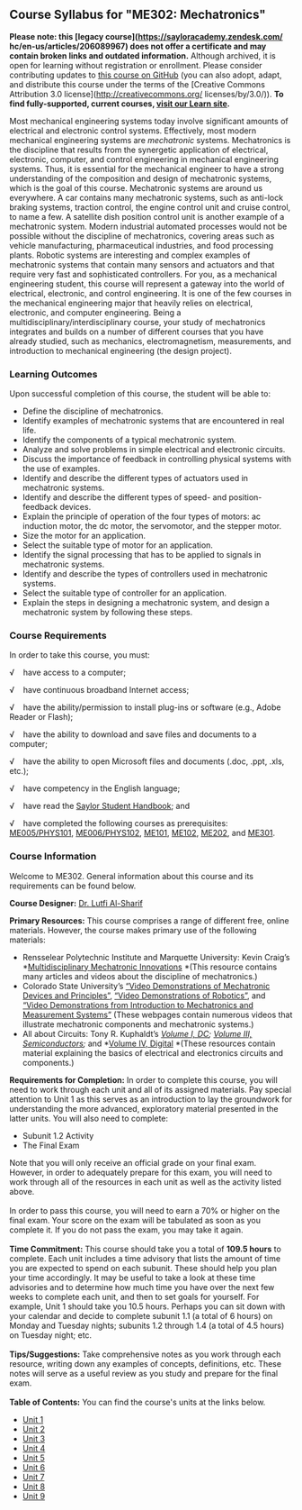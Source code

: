 Course Syllabus for "ME302: Mechatronics"
-----------------------------------------

**Please note: this [legacy course](https://sayloracademy.zendesk.com/
hc/en-us/articles/206089967) does not offer a certificate and may contain 
broken links and outdated information.** Although archived, it is open 
for learning without registration or enrollment. Please consider contributing 
updates to [this course on GitHub](https://github.com/saylordotorg/course_me302) 
(you can also adopt, adapt, and distribute this course under the terms of 
the [Creative Commons Attribution 3.0 license](http://creativecommons.org/
licenses/by/3.0/)). **To find fully-supported, current courses, [visit our 
Learn site](https://learn.saylor.org).**

Most mechanical engineering systems today involve significant amounts of
electrical and electronic control systems. Effectively, most modern
mechanical engineering systems are *mechatronic* systems. Mechatronics
is the discipline that results from the synergetic application of
electrical, electronic, computer, and control engineering in mechanical
engineering systems. Thus, it is essential for the mechanical engineer
to have a strong understanding of the composition and design of
mechatronic systems, which is the goal of this course. Mechatronic
systems are around us everywhere. A car contains many mechatronic
systems, such as anti-lock braking systems, traction control, the engine
control unit and cruise control, to name a few. A satellite dish
position control unit is another example of a mechatronic system. Modern
industrial automated processes would not be possible without the
discipline of mechatronics, covering areas such as vehicle
manufacturing, pharmaceutical industries, and food processing plants.
Robotic systems are interesting and complex examples of mechatronic
systems that contain many sensors and actuators and that require very
fast and sophisticated controllers. For you, as a mechanical engineering
student, this course will represent a gateway into the world of
electrical, electronic, and control engineering. It is one of the few
courses in the mechanical engineering major that heavily relies on
electrical, electronic, and computer engineering. Being a
multidisciplinary/interdisciplinary course, your study of mechatronics
integrates and builds on a number of different courses that you have
already studied, such as mechanics, electromagnetism, measurements, and
introduction to mechanical engineering (the design project).

### Learning Outcomes

Upon successful completion of this course, the student will be able
to:  

-   Define the discipline of mechatronics.
-   Identify examples of mechatronic systems that are encountered in
    real life.
-   Identify the components of a typical mechatronic system.
-   Analyze and solve problems in simple electrical and electronic
    circuits.
-   Discuss the importance of feedback in controlling physical systems
    with the use of examples.
-   Identify and describe the different types of actuators used in
    mechatronic systems.
-   Identify and describe the different types of speed- and
    position-feedback devices.
-   Explain the principle of operation of the four types of motors: ac
    induction motor, the dc motor, the servomotor, and the stepper
    motor.
-   Size the motor for an application.
-   Select the suitable type of motor for an application.
-   Identify the signal processing that has to be applied to signals in
    mechatronic systems.
-   Identify and describe the types of controllers used in mechatronic
    systems.
-   Select the suitable type of controller for an application.
-   Explain the steps in designing a mechatronic system, and design a
    mechatronic system by following these steps.

### Course Requirements

In order to take this course, you must:  
  
 √    have access to a computer;  
  
 √    have continuous broadband Internet access;  
  
 √    have the ability/permission to install plug-ins or software (e.g.,
Adobe Reader or Flash);  
  
 √    have the ability to download and save files and documents to a
computer;  
  
 √    have the ability to open Microsoft files and documents (.doc,
.ppt, .xls, etc.);  
  
 √    have competency in the English language;  
  
 √    have read the [Saylor Student
Handbook](http://www.saylor.org/site/wp-content/uploads/2012/05/Saylor-StudentHandbook.pdf);
and  
  
 √    have completed the following courses as prerequisites:
[ME005/PHYS101](http://www.saylor.org/courses/me005/),
[ME006/PHYS102](http://www.saylor.org/courses/me006/),
[ME101](http://www.saylor.org/courses/me101/),
[ME102](http://www.saylor.org/courses/me102/),
[ME202](http://www.saylor.org/courses/me202/), and
[ME301](http://www.saylor.org/courses/me301/).

### Course Information

Welcome to ME302. General information about this course and its
requirements can be found below.  
  
 **Course Designer:** [Dr. Lutfi
Al-Sharif](http://www.saylor.org/faculty-a-g/#DrLutfiAlSharif)  
  
 **Primary Resources:** This course comprises a range of different free,
online materials. However, the course makes primary use of the following
materials:

-   Rensselear Polytechnic Institute and Marquette University: Kevin
    Craig’s *[Multidisciplinary Mechatronic
    Innovations](http://multimechatronics.com/index.php) *(This resource
    contains many articles and videos about the discipline of
    mechatronics.)
-   Colorado State University’s [“Video Demonstrations of Mechatronic
    Devices and
    Principles”](http://video_demos.colostate.edu/mechatronics/), [“Video
    Demonstrations of
    Robotics”](http://video_demos.colostate.edu/robotics/), and [“Video
    Demonstrations from Introduction to Mechatronics and Measurement
    Systems”](http://mechatronics.colostate.edu/book/video_demos.html) (These
    webpages contain numerous videos that illustrate mechatronic
    components and mechatronic systems.)
-   All about Circuits: Tony R. Kuphaldt’s [*Volume I,
    DC*](http://www.allaboutcircuits.com/vol_1/index.html)*;* [*Volume
    III,
    Semiconductors*](http://www.allaboutcircuits.com/vol_3/index.html)*;*
    and *[Volume IV,
    Di­gital](http://www.allaboutcircuits.com/vol_4/index.html) *(These
    resources contain material explaining the basics of electrical and
    electronics circuits and components.)

**Requirements for Completion:** In order to complete this course, you
will need to work through each unit and all of its assigned materials.
Pay special attention to Unit 1 as this serves as an introduction to lay
the groundwork for understanding the more advanced, exploratory material
presented in the latter units. You will also need to complete:

-   Subunit 1.2 Activity
-   The Final Exam

Note that you will only receive an official grade on your final exam.
However, in order to adequately prepare for this exam, you will need to
work through all of the resources in each unit as well as the activity
listed above.  
    
 In order to pass this course, you will need to earn a 70% or higher on
the final exam. Your score on the exam will be tabulated as soon as you
complete it. If you do not pass the exam, you may take it again.  
    
 **Time Commitment:** This course should take you a total of **109.5
hours** to complete. Each unit includes a time advisory that lists the
amount of time you are expected to spend on each subunit. These should
help you plan your time accordingly. It may be useful to take a look at
these time advisories and to determine how much time you have over the
next few weeks to complete each unit, and then to set goals for
yourself. For example, Unit 1 should take you 10.5 hours. Perhaps you
can sit down with your calendar and decide to complete subunit 1.1 (a
total of 6 hours) on Monday and Tuesday nights; subunits 1.2 through 1.4
(a total of 4.5 hours) on Tuesday night; etc.  
    
 **Tips/Suggestions:** Take comprehensive notes as you work through each
resource, writing down any examples of concepts, definitions, etc. These
notes will serve as a useful review as you study and prepare for the
final exam.  
    
**Table of Contents:** You can find the course's units at the links below.

- [Unit 1](https://legacy.saylor.org/me302/Unit01/)
- [Unit 2](https://legacy.saylor.org/me302/Unit02/)
- [Unit 3](https://legacy.saylor.org/me302/Unit03/)
- [Unit 4](https://legacy.saylor.org/me302/Unit04/)
- [Unit 5](https://legacy.saylor.org/me302/Unit05/)
- [Unit 6](https://legacy.saylor.org/me302/Unit06/)
- [Unit 7](https://legacy.saylor.org/me302/Unit07/)
- [Unit 8](https://legacy.saylor.org/me302/Unit08/)
- [Unit 9](https://legacy.saylor.org/me302/Unit09/)

